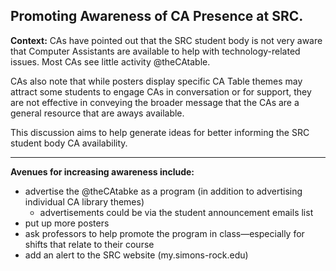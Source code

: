 ## Promoting Awareness of CA Presence at SRC.

**Context:**  CAs have pointed out that the SRC student body is not very aware that Computer Assistants are available to help with technology-related issues.  Most CAs see little activity @theCAtable.

CAs also note that while posters display specific CA Table themes may attract some students to engage CAs in conversation or for support, they are not effective in conveying the broader message that the CAs are a general resource that are aways available.

This discussion aims to help generate ideas for better informing the SRC student body CA availability.

---

**Avenues for increasing awareness include:**

* advertise the @theCAtabke as a program (in addition to advertising individual CA library themes)
    * advertisements could be via the student announcement emails list
* put up more posters
* ask professors to help promote the program in class&mdash;especially for shifts that relate to their course
* add an alert to the SRC website (my.simons-rock.edu)
